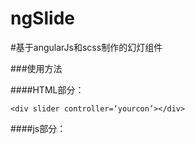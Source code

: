 ngSlide
=======

#基于angularJs和scss制作的幻灯组件

###使用方法

####HTML部分：

    <div slider controller=‘yourcon’></div>

####js部分：
    <script src="js/ngslider.js"></script>
    <script>
        angular.module("app",['tibooslider'])
                .controller("appcon",function($scope){
                    $scope.config = {autoPlay:'true',id: "tibooslider"};
                    $scope.config.li = [
                        {src:"http://img0.bdstatic.com/img/image/shouye/mxlss-11768371880.jpg",txt:"你猜猜看啊"},
                        {src:"http://img0.bdstatic.com/img/image/shouye/mxlss-11768371880.jpg"},
                        {src:"http://img0.bdstatic.com/img/image/shouye/mxlss-11768371880.jpg"},
                        {src:"http://img0.bdstatic.com/img/image/shouye/mxlss-11768371880.jpg"},
                    ];
                });
    </script>
